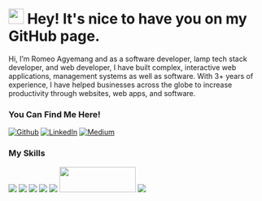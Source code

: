 <h1><img src="https://emojis.slackmojis.com/emojis/images/1531849430/4246/blob-sunglasses.gif?1531849430" width="30"/> Hey! It's nice to have you on my GitHub page.</h1>

Hi, I’m Romeo Agyemang and as a software developer, lamp tech stack developer, and web developer, I have built complex, interactive web applications, management systems as well as software. With 3+ years of experience, I have helped businesses across the globe to increase productivity through websites, web apps, and software. 

<h3>You Can Find Me Here!</h3>
<p>
<a href="https://github.com/romeoagyemang" target="_blank"><img alt="Github" src="https://img.shields.io/badge/GitHub-%2312100E.svg?&style=for-the-badge&logo=Github&logoColor=white" /></a>
<a href="https://www.linkedin.com/in/romeo-agyemang-0a1621202/" target="_blank"><img alt="LinkedIn" src="https://img.shields.io/badge/linkedin-%230077B5.svg?&style=for-the-badge&logo=linkedin&logoColor=white"/></a> <a href="https://medium.com/@agyemangromeo74" target="_blank"><img alt="Medium" src="https://img.shields.io/badge/medium-%2312100E.svg?&style=for-the-badge&logo=medium&logoColor=white"/></a>
</p>

<h3>My Skills</h3>
<p>
  <img src="https://img.shields.io/badge/logo-javascript-blue?logo=javascript">
  <img src="https://img.shields.io/badge/logo-jquery-blue?logo=jquery">
  <img src="https://img.shields.io/badge/logo-HTML5-blue?logo=HTML5">
  <img src="https://img.shields.io/badge/CSS3-blue?logo=CSS3">
  <img src="https://img.shields.io/badge/PHP-blue?logo=PHP">
  <img src="https://img.shields.io/badge/Laravel-blue?logo=laravel" height="50" width="150">
<img src="https://img.shields.io/badge/react.js-blue?logo=react.js">
</p>
<!---
romeoagyemang/romeoagyemang is a ✨ special ✨ repository because its `README.md` (this file) appears on your GitHub profile.
You can click the Preview link to take a look at your changes.
--->



